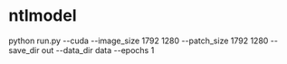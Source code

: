 # ntlmodel
python run.py --cuda --image_size 1792 1280 --patch_size 1792 1280 --save_dir out --data_dir data --epochs 1
